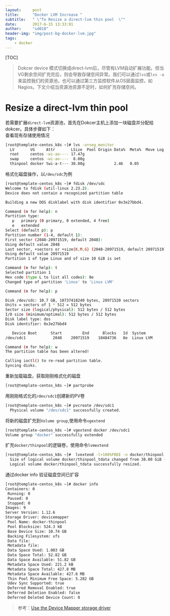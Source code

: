 ```yaml
---
layout:     post
title:      "Docker LVM Increase "
subtitle:   " \"To Resize a direct-lvm thin pool  \""
date:       2017-6-15 13:33:01  
author:     "sd018"
header-img: "img/post-bg-docker-lvm.jpg"
tags:
    - docker
---
```

[TOC]

> Dokcer device 模式切换成direct-lvm后，尽管有LVM自动扩展功能。但当VG剩余空间扩充完后，则会导致存储空间异常。我们可以通过`lvs`或`lvs -a`来监控我们的资源池，也可以通过第三方监控软件从OS层面监控，如Nagios。下文介绍当资源池资源不足时，如何扩充存储空间。

# Resize a direct-lvm thin pool
若需要扩展`direct-lvm`资源池，首先在Dokcer主机上添加一块磁盘并分配给dokcer。具体步骤如下：  
查看现有存储使用情况
```bash
[root@template-centos_k8s ~]# lvs -o+seg_monitor
  LV       VG     Attr       LSize  Pool Origin Data%  Meta%  Move Log Cpy%Sync Convert Monitor  
  root     centos -wi-ao---- 17.47g                                                              
  swap     centos -wi-ao----  8.00g                                                            
  thinpool docker twi-a-t--- 38.00g             2.46   0.05                             monitored
```

格式化磁盘操作，以`/dev/sdc`为例

```bash
[root@template-centos_k8s ~]# fdisk /dev/sdc
Welcome to fdisk (util-linux 2.23.2).
Device does not contain a recognized partition table

Building a new DOS disklabel with disk identifier 0x3e27bbd4.

Command (m for help): n
Partition type:
   p   primary (0 primary, 0 extended, 4 free)
   e   extended
Select (default p): p
Partition number (1-4, default 1):
First sector (2048-20971519, default 2048):
Using default value 2048
Last sector, +sectors or +size{K,M,G} (2048-20971519, default 20971519):
Using default value 20971519
Partition 1 of type Linux and of size 10 GiB is set

Command (m for help): t
Selected partition 1
Hex code (type L to list all codes): 8e
Changed type of partition 'Linux' to 'Linux LVM'

Command (m for help): p

Disk /dev/sdc: 10.7 GB, 10737418240 bytes, 20971520 sectors
Units = sectors of 1 * 512 = 512 bytes
Sector size (logical/physical): 512 bytes / 512 bytes
I/O size (minimum/optimal): 512 bytes / 512 bytes
Disk label type: dos
Disk identifier: 0x3e27bbd4

   Device Boot      Start         End      Blocks   Id  System
/dev/sdc1            2048    20971519    10484736   8e  Linux LVM

Command (m for help): w
The partition table has been altered!

Calling ioctl() to re-read partition table.
Syncing disks.
```
重新加载磁盘，获取刚刚格式化的磁盘

```bash
[root@template-centos_k8s ~]# partprobe
```
用刚刚格式化的`/dev/sdc1`创建新的PV卷
```bash
[root@template-centos_k8s ~]# pvcreate /dev/sdc1
  Physical volume "/dev/sdc1" successfully created.
```
将新的磁盘扩充到`Volume group`,使用命令`vgextend `
```bash
[root@template-centos_k8s ~]# vgextend docker /dev/sdc1
Volume group "docker" successfully extended  
```
扩充`docker/thinpool`的逻辑卷，使用命令`lvmextend`
```bash
[root@template-centos_k8s ~]#  lvextend -l+100%FREE -n docker/thinpool
  Size of logical volume docker/thinpool_tdata changed from 38.00 GiB (9727 extents) to 49.20 GiB (12594 extents).
  Logical volume docker/thinpool_tdata successfully resized.
```
通过docker info 验证磁盘空间已扩容
```bash
[root@template-centos_k8s ~]# docker info
Containers: 0
 Running: 0
 Paused: 0
 Stopped: 0
Images: 9
Server Version: 1.12.6
Storage Driver: devicemapper
 Pool Name: docker-thinpool
 Pool Blocksize: 524.3 kB
 Base Device Size: 10.74 GB
 Backing Filesystem: xfs
 Data file:
 Metadata file:
 Data Space Used: 1.003 GB
 Data Space Total: 52.82 GB
 Data Space Available: 51.82 GB
 Metadata Space Used: 221.2 kB
 Metadata Space Total: 427.8 MB
 Metadata Space Available: 427.6 MB
 Thin Pool Minimum Free Space: 5.282 GB
 Udev Sync Supported: true
 Deferred Removal Enabled: true
 Deferred Deletion Enabled: false
 Deferred Deleted Device Count: 0
```
>参考：[Use the Device Mapper storage driver](https://docs.docker.com/engine/userguide/storagedriver/device-mapper-driver/)
